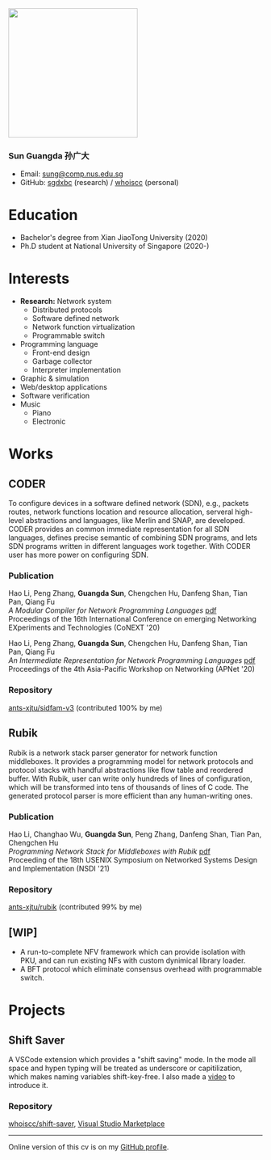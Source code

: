 <img src="https://user-images.githubusercontent.com/59077595/151692806-b029b3a3-36a0-41f0-a8f3-be1dd6d14596.jpg" width="256">


### **Sun Guangda 孙广大**

* Email: sung@comp.nus.edu.sg
* GitHub: [sgdxbc](https://github.com/sgdxbc) (research) / [whoiscc](https://github.com/whoiscc) (personal)

# Education

* Bachelor's degree from Xian JiaoTong University (2020)
* Ph.D student at National University of Singapore (2020-)

# Interests

* **Research:** Network system
    * Distributed protocols
    * Software defined network
    * Network function virtualization
    * Programmable switch
* Programming language
    * Front-end design
    * Garbage collector
    * Interpreter implementation
* Graphic & simulation
* Web/desktop applications
* Software verification
* Music
    * Piano
    * Electronic

<div style="page-break-before: right;"></div>

# Works

## CODER

To configure devices in a software defined network (SDN), e.g., packets routes, network functions location and resource allocation, serveral high-level abstractions and languages, like Merlin and SNAP, are developed. CODER provides an common immediate representation for all SDN languages, defines precise semantic of combining SDN programs, and lets SDN programs written in different languages work together. With CODER user has more power on configuring SDN.

### Publication

Hao Li, Peng Zhang, **Guangda Sun**, Chengchen Hu, Danfeng Shan, Tian Pan, Qiang Fu \
*A Modular Compiler for Network Programming Languages* [pdf](https://nskeylab.xjtu.edu.cn/people/pzhang/files/2020/11/conext20.pdf) \
Proceedings of the 16th International Conference on emerging Networking EXperiments and Technologies (CoNEXT '20)

Hao Li, Peng Zhang, **Guangda Sun**, Chengchen Hu, Danfeng Shan, Tian Pan, Qiang Fu \
*An Intermediate Representation for Network Programming Languages* [pdf](https://conferences.sigcomm.org/events/apnet2020/material/apnet20-final4.pdf) \
Proceedings of the 4th Asia-Pacific Workshop on Networking (APNet '20)

### Repository

[ants-xjtu/sidfam-v3](https://github.com/ants-xjtu/sidfam-v3) (contributed 100% by me)

## Rubik

Rubik is a network stack parser generator for network function middleboxes. It provides a programming model for network protocols and protocol stacks with handful abstractions like flow table and reordered buffer. With Rubik, user can write only hundreds of lines of configuration, which will be transformed into tens of thousands of lines of C code. The generated protocol parser is more efficient than any human-writing ones.

### Publication

Hao Li, Changhao Wu, **Guangda Sun**, Peng Zhang, Danfeng Shan, Tian Pan, Chengchen Hu \
*Programming Network Stack for Middleboxes with Rubik* [pdf](https://www.usenix.org/system/files/nsdi21-li.pdf) \
Proceeding of the 18th USENIX Symposium on Networked Systems Design and Implementation (NSDI '21)

### Repository

[ants-xjtu/rubik](https://github.com/ants-xjtu/rubik) (contributed 99% by me)

## [WIP]

* A run-to-complete NFV framework which can provide isolation with PKU, and can run existing NFs with custom dynimical library loader.
* A BFT protocol which eliminate consensus overhead with programmable switch.

<div style="page-break-before: right;"></div>

# Projects

## Shift Saver

A VSCode extension which provides a "shift saving" mode. In the mode all space and hypen typing will be treated as underscore or capitilization, which makes naming variables shift-key-free. I also made a [video](https://www.bilibili.com/video/BV1FT4y1K7fn) to introduce it.

### Repository

[whoiscc/shift-saver](https://github.com/whoiscc/shift-saver), [Visual Studio Marketplace](https://marketplace.visualstudio.com/items?itemName=correctizer.shift-saver)

----

Online version of this cv is on my [GitHub profile](https://github.com/sgdxbc).
